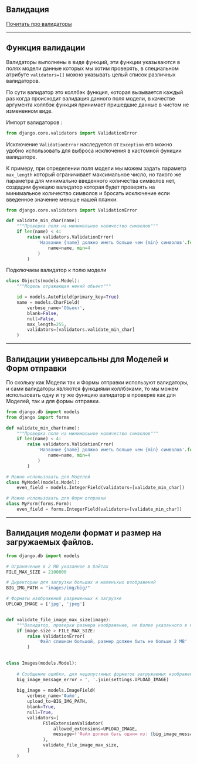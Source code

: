 Валидация
---

[ Почитать про валидаторы ](https://djangodoc.ru/3.1/ref/validators/)

---
Функция валидации
---
Валидаторы выполнены в виде функций, эти функции указываются в 
полях модели данные которых мы хотим проверять, в специальном 
атрибуте `validators=[]` можно указывать целый список различных
валидаторов.

По сути валидатор это коллбэк функция, которая вызывается каждый 
раз когда происходит валидация данного поля модели, в качестве
аргумента коллбэк функция принимает пришедшие данные в чистом 
не измененном виде.

Импорт валидаторов :

```python
from django.core.validators import ValidationError
```
    
Исключение `ValidationError` наследуется от `Exception` его можно
удобно использовать для выброса исключения в кастомной функции
валидаторе.

К примеру, при определении поля модели мы можем задать параметр 
`max_length` который ограничивает максимальное число, но такого же
параметра для минимально введенного количества символов нет, 
создадим функцию валидатор которая будет проверять на минимальное
количество символов и бросать исключение если введенное значение
меньше нашей планки.

```python
from django.core.validators import ValidationError

def validate_min_char(name):
    """Проверка поля на минимальное количество символов"""
    if len(name) < 4:
        raise validators.ValidationError(
            'Название {name} должно иметь больше чем {min} символов'.format(
                name=name, min=4
            )
        )
```

Подключаем валидатор к полю модели
```python
class Objects(models.Model):
    """Модель отражающая некий обьект"""

    id = models.AutoField(primary_key=True)
    name = models.CharField(
        verbose_name='Обьект', 
        blank=False, 
        null=False,
        max_length=255, 
        validators=[validators.validate_min_char]
    )
```

---
Валидации универсальны для Моделей и Форм отправки
---

По скольку как Модели так и Формы отправки используют валидаторы,
и сами валидаторы являются функциями коллбэками, то мы можем 
использовать одну и ту же функцию валидатор в проверке как для
Моделей, так и для формы отправки.

```python
from django.db import models
from django import forms

def validate_min_char(name):
    """Проверка поля на минимальное количество символов"""
    if len(name) < 4:
        raise validators.ValidationError(
            'Название {name} должно иметь больше чем {min} символов'.format(
                name=name, min=4
            )
        )

# Можно использовать для Моделей
class MyModel(models.Model):
    even_field = models.IntegerField(validators=[validate_min_char])

# Можно использовать для Форм отправки
class MyForm(forms.Form):
    even_field = forms.IntegerField(validators=[validate_min_char])
```

---
Валидация модели формат и размер на загружаемых файлов.
---

```python
from django.db import models

# Ограничение в 2 MB указанное в байтах
FILE_MAX_SIZE = 2100000

# Директории для загрузки больших и маленьких изображений
BIG_IMG_PATH = "images/img/big/"

# Форматы изображений разрешенных к загрузке
UPLOAD_IMAGE = ['jpg', 'jpeg']


def validate_file_image_max_size(image):
    """Валидатор, проверки размера изображение, не более указанного в настройках"""
    if image.size > FILE_MAX_SIZE:
        raise ValidationError(
            'Файл слишком большой, размер должен быть не больше 2 MB'
        )
    

class Images(models.Model):
    
    # Сообщение ошибки, для недопустимых форматов загружаемых изображений
    big_image_message_error = ', '.join(settings.UPLOAD_IMAGE)
    
    big_image = models.ImageField(
        verbose_name='Файл',
        upload_to=BIG_IMG_PATH, 
        blank=True,                
        null=True,
        validators=[
              FileExtensionValidator(
                  allowed_extensions=UPLOAD_IMAGE,
                  message=f'Файл должен быть одним из: {big_image_message_error}'
              ),
              validate_file_image_max_size,
        ]
    )
```
